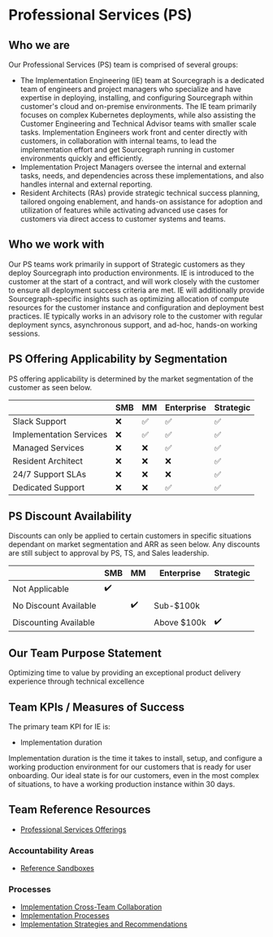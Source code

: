 # Professional Services (PS)

## Who we are

Our Professional Services (PS) team is comprised of several groups:

- The Implementation Engineering (IE) team at Sourcegraph is a dedicated team of engineers and project managers who specialize and have expertise in deploying, installing, and configuring Sourcegraph within customer's cloud and on-premise environments. The IE team primarily focuses on complex Kubernetes deployments, while also assisting the Customer Engineering and Technical Advisor teams with smaller scale tasks. Implementation Engineers work front and center directly with customers, in collaboration with internal teams, to lead the implementation effort and get Sourcegraph running in customer environments quickly and efficiently.
- Implementation Project Managers oversee the internal and external tasks, needs, and dependencies across these implementations, and also handles internal and external reporting.
- Resident Architects (RAs) provide strategic technical success planning, tailored ongoing enablement, and hands-on assistance for adoption and utilization of features while activating advanced use cases for customers via direct access to customer systems and teams.

## Who we work with

Our PS teams work primarily in support of Strategic customers as they deploy Sourcegraph into production environments. IE is introduced to the customer at the start of a contract, and will work closely with the customer to ensure all deployment success criteria are met. IE will additionally provide Sourcegraph-specific insights such as optimizing allocation of compute resources for the customer instance and configuration and deployment best practices. IE typically works in an advisory role to the customer with regular deployment syncs, asynchronous support, and ad-hoc, hands-on working sessions.

## PS Offering Applicability by Segmentation

PS offering applicability is determined by the market segmentation of the customer as seen below.

|                         | SMB | MM                 | Enterprise         | Strategic          |
| ----------------------- | --- | ------------------ | ------------------ | ------------------ |
| Slack Support           | ❌ | ✅                   | ✅                 | ✅                 |
| Implementation Services | ❌ | ✅                   | ✅                 | ✅                 |
| Managed Services        | ❌ | ❌                   | ✅                 | ✅                 |
| Resident Architect      | ❌ | ❌                   | ❌                 | ✅                 |
| 24/7 Support SLAs       | ❌ | ❌                   | ❌                 | ✅                 |
| Dedicated Support       | ❌ | ❌                   | ✅                 | ✅                 |

## PS Discount Availability

Discounts can only be applied to certain customers in specific situations dependant on market segmentation and ARR as seen below. Any discounts are still subject to approval by PS, TS, and Sales leadership.

|                       | SMB                | MM                 | Enterprise  | Strategic          |
| --------------------- | ------------------ | ------------------ | ----------- | ------------------ |
| Not Applicable        | ✔️                  |                    |             |                    |
| No Discount Available |                    | ✔️                  | Sub-$100k   |                    |
| Discounting Available |                    |                    | Above $100k | ✔️                  |

## Our Team Purpose Statement

Optimizing time to value by providing an exceptional product delivery experience through technical excellence

## Team KPIs / Measures of Success

The primary team KPI for IE is:

- Implementation duration

Implementation duration is the time it takes to install, setup, and configure a working production environment for our customers that is ready for user onboarding. Our ideal state is for our customers, even in the most complex of situations, to have a working production instance within 30 days.

## Team Reference Resources

- [Professional Services Offerings](ps-offerings.md)

### Accountability Areas

- [Reference Sandboxes](reference-sandboxes.md)

### Processes

- [Implementation Cross-Team Collaboration](process/implementation-cross-team-collaboration.md)
- [Implementation Processes](process/ie-process.md)
- [Implementation Strategies and Recommendations](process/impl-strategies.md)
